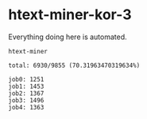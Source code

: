# htext-miner-kor-3

Everything doing here is automated.

```
htext-miner

total: 6930/9855 (70.31963470319634%)

job0: 1251
job1: 1453
job2: 1367
job3: 1496
job4: 1363
```